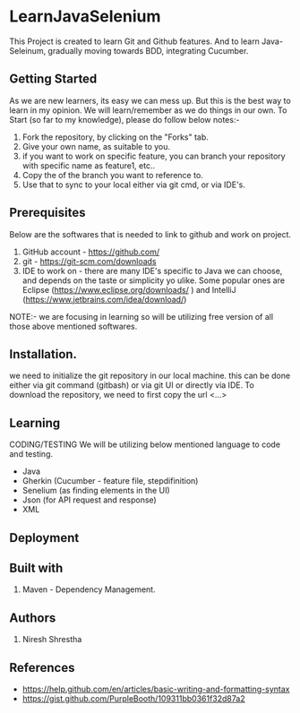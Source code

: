 # LearnJavaSelenium
This Project is created to learn Git and Github features.
And to learn Java-Seleinum, gradually moving towards BDD, integrating Cucumber.


## Getting Started
As we are new learners, its easy we can mess up. But this is the best way to learn in my opinion. 
We will learn/remember as we do things in our own. To Start (so far to my knowledge), please do follow below notes:-
1. Fork the repository, by clicking on the "Forks" tab.
2. Give your own name, as suitable to you. 
3. if you want to work on specific feature, you can branch your repository with specific name as feature1, etc..
4. Copy the <url> of the branch you want to reference to.
5. Use that <url> to sync to your local either via git cmd, or via IDE's. 

## Prerequisites
Below are the softwares that is needed to link to github and work on project.
1. GitHub account - https://github.com/
2. git - https://git-scm.com/downloads
3. IDE to work on - there are many IDE's specific to Java we can choose, and depends on the taste or simplicity yo ulike.
  Some popular ones are Eclipse (https://www.eclipse.org/downloads/ ) and IntelliJ (https://www.jetbrains.com/idea/download/)

NOTE:- we are focusing in learning so will be utilizing free version of all those above mentioned softwares. 

## Installation.
we need to initialize the git repository in our local machine.
this can be done either via git command (gitbash) or via git UI or directly via IDE.
To download the repository, we need to first copy the url <...>


## Learning
CODING/TESTING
  We will be utilizing below mentioned language to code and testing. 
  - Java
  - Gherkin (Cucumber - feature file, stepdifinition)
  - Senelium (as finding elements in the UI)
  - Json (for API request and response)
  - XML

## Deployment

## Built with
  1. Maven - Dependency Management.

## Authors
1. Niresh Shrestha

## References
- https://help.github.com/en/articles/basic-writing-and-formatting-syntax
- https://gist.github.com/PurpleBooth/109311bb0361f32d87a2

